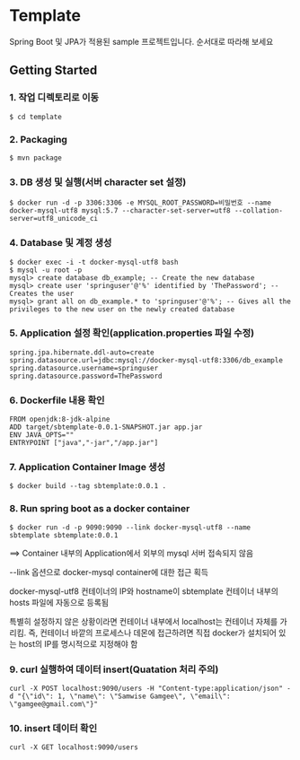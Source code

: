 # Template
Spring Boot 및 JPA가 적용된 sample 프로젝트입니다. 순서대로 따라해 보세요

## Getting Started
### 1. 작업 디렉토리로 이동
```
$ cd template
```

### 2. Packaging
```
$ mvn package
```

### 3. DB 생성 및 실행(서버 character set 설정)
```
$ docker run -d -p 3306:3306 -e MYSQL_ROOT_PASSWORD=비밀번호 --name docker-mysql-utf8 mysql:5.7 --character-set-server=utf8 --collation-server=utf8_unicode_ci
```

### 4. Database 및 계정 생성
```
$ docker exec -i -t docker-mysql-utf8 bash
$ mysql -u root -p
mysql> create database db_example; -- Create the new database
mysql> create user 'springuser'@'%' identified by 'ThePassword'; -- Creates the user
mysql> grant all on db_example.* to 'springuser'@'%'; -- Gives all the privileges to the new user on the newly created database
```

### 5. Application 설정 확인(application.properties 파일 수정)
```
spring.jpa.hibernate.ddl-auto=create
spring.datasource.url=jdbc:mysql://docker-mysql-utf8:3306/db_example
spring.datasource.username=springuser
spring.datasource.password=ThePassword
```

### 6. Dockerfile 내용 확인
```
FROM openjdk:8-jdk-alpine
ADD target/sbtemplate-0.0.1-SNAPSHOT.jar app.jar
ENV JAVA_OPTS=""
ENTRYPOINT ["java","-jar","/app.jar"]
```

### 7. Application Container Image 생성
```
$ docker build --tag sbtemplate:0.0.1 .
```

### 8. Run spring boot as a docker container
```
$ docker run -d -p 9090:9090 --link docker-mysql-utf8 --name sbtemplate sbtemplate:0.0.1
```
==> Container 내부의 Application에서 외부의 mysql 서버 접속되지 않음

--link 옵션으로 docker-mysql container에 대한 접근 획득

docker-mysql-utf8 컨테이너의 IP와 hostname이 sbtemplate 컨테이너 내부의 hosts 파일에 자동으로 등록됨

특별히 설정하지 않은 상황이라면 컨테이너 내부에서 localhost는 컨테이너 자체를 가리킴. 즉, 컨테이너 바깥의 프로세스나 데몬에 접근하려면 직접 docker가 설치되어 있는 host의 IP를 명시적으로 지정해야 함

### 9. curl 실행하여 데이터 insert(Quatation 처리 주의)
```
curl -X POST localhost:9090/users -H "Content-type:application/json" -d "{\"id\": 1, \"name\": \"Samwise Gamgee\", \"email\": \"gamgee@gmail.com\"}"
```

### 10. insert 데이터 확인
```
curl -X GET localhost:9090/users
```



